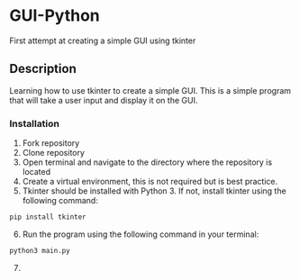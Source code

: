 # GUI-Python
First attempt at creating a simple GUI using tkinter

## Description

Learning how to use tkinter to create a simple GUI. This is a simple program that will take a user input and display it on the GUI.

### Installation

1. Fork repository
2. Clone repository
3. Open terminal and navigate to the directory where the repository is located
4. Create a virtual environment, this is not required but is best practice.
5. Tkinter should be installed with Python 3. If not, install tkinter using the following command:

```Python
pip install tkinter
```

6. Run the program using the following command in your terminal:

```Python
python3 main.py
```

7. 

